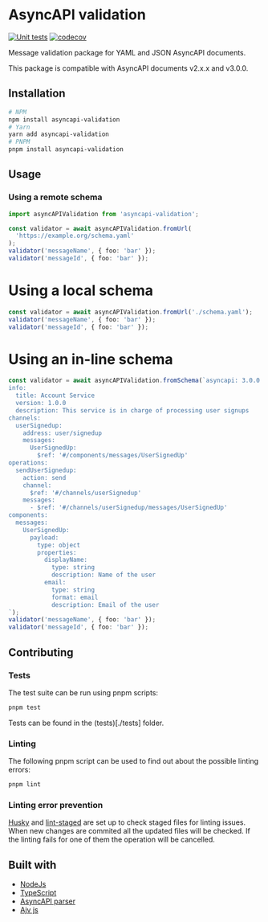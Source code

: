 # AsyncAPI validation

[![Unit tests](https://github.com/Elhebert/asyncapi-validation/actions/workflows/unit-test.yml/badge.svg)](https://github.com/Elhebert/asyncapi-validation/actions/workflows/unit-test.yml)
[![codecov](https://codecov.io/gh/Elhebert/asyncapi-validation/graph/badge.svg?token=7QFPVL5DKN)](https://codecov.io/gh/Elhebert/asyncapi-validation)

Message validation package for YAML and JSON AsyncAPI documents.

This package is compatible with AsyncAPI documents v2.x.x and v3.0.0.

## Installation

```bash
# NPM
npm install asyncapi-validation
# Yarn
yarn add asyncapi-validation
# PNPM
pnpm install asyncapi-validation
```

## Usage

### Using a remote schema

```ts
import asyncAPIValidation from 'asyncapi-validation';

const validator = await asyncAPIValidation.fromUrl(
  'https://example.org/schema.yaml'
);
validator('messageName', { foo: 'bar' });
validator('messageId', { foo: 'bar' });
```

# Using a local schema

```ts
const validator = await asyncAPIValidation.fromUrl('./schema.yaml');
validator('messageName', { foo: 'bar' });
validator('messageId', { foo: 'bar' });
```

# Using an in-line schema

```ts
const validator = await asyncAPIValidation.fromSchema(`asyncapi: 3.0.0
info:
  title: Account Service
  version: 1.0.0
  description: This service is in charge of processing user signups
channels:
  userSignedup:
    address: user/signedup
    messages:
      UserSignedUp:
        $ref: '#/components/messages/UserSignedUp'
operations:
  sendUserSignedup:
    action: send
    channel:
      $ref: '#/channels/userSignedup'
    messages:
      - $ref: '#/channels/userSignedup/messages/UserSignedUp'
components:
  messages:
    UserSignedUp:
      payload:
        type: object
        properties:
          displayName:
            type: string
            description: Name of the user
          email:
            type: string
            format: email
            description: Email of the user
`);
validator('messageName', { foo: 'bar' });
validator('messageId', { foo: 'bar' });
```

## Contributing

### Tests

The test suite can be run using pnpm scripts:

```bash
pnpm test
```

Tests can be found in the (tests)[./tests] folder.

### Linting

The following pnpm script can be used to find out about the possible linting errors:

```bash
pnpm lint
```

### Linting error prevention

[Husky](https://github.com/typicode/husky) and [lint-staged](https://github.com/okonet/lint-staged) are set up to check staged files for linting issues. When new changes are commited all the updated files will be checked. If the linting fails for one of them the operation will be cancelled.

## Built with

- [NodeJs](https://nodejs.org/)
- [TypeScript](https://www.typescriptlang.org/)
- [AsyncAPI parser](https://www.asyncapi.com/tools/parsers)
- [Ajv js](https://ajv.js.org/)
